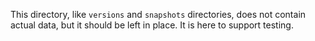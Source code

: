 This directory, like `versions` and `snapshots` directories, does not contain actual data, but it should be left in place. It is here to support testing.
